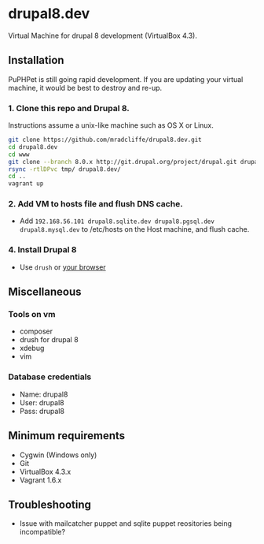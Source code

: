drupal8.dev
===========

Virtual Machine for drupal 8 development (VirtualBox 4.3).

## Installation

PuPHPet is still going rapid development. If you are updating your virtual machine, it would be best to destroy and re-up.

### 1. Clone this repo and Drupal 8.

Instructions assume a unix-like machine such as OS X or Linux.

```bash
git clone https://github.com/mradcliffe/drupal8.dev.git
cd drupal8.dev
cd www
git clone --branch 8.0.x http://git.drupal.org/project/drupal.git drupal8.dev
rsync -rtlDPvc tmp/ drupal8.dev/
cd ..
vagrant up
```

### 2. Add VM to hosts file and flush DNS cache.

- Add `192.168.56.101 drupal8.sqlite.dev drupal8.pgsql.dev drupal8.mysql.dev` to /etc/hosts on the Host machine, and flush cache.

### 4. Install Drupal 8

- Use `drush` or [your browser](http://drupal8.mysql.dev)

## Miscellaneous

### Tools on vm
* composer
* drush for drupal 8
* xdebug
* vim

### Database credentials
* Name: drupal8
* User: drupal8
* Pass: drupal8

## Minimum requirements
* Cygwin (Windows only)
* Git
* VirtualBox 4.3.x
* Vagrant 1.6.x

## Troubleshooting

* Issue with mailcatcher puppet and sqlite puppet reositories being incompatible?
